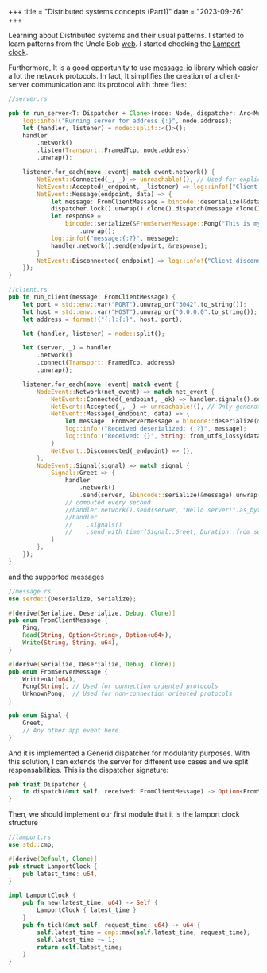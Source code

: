 +++
title = "Distributed systems concepts (Part1)"
date = "2023-09-26"
+++

Learning about Distributed systems and their usual patterns. I started to learn patterns from the Uncle Bob [web](https://martinfowler.com/articles/patterns-of-distributed-systems). I started checking the [Lamport clock](https://martinfowler.com/articles/patterns-of-distributed-systems/lamport-clock.html).

Furthermore, It is a good opportunity to use [message-io](https://github.com/lemunozm/message-io) library which easier a lot the network protocols. In fact, It simplifies the creation of a client-server communication and its protocol with three files:


```Rust
//server.rs

pub fn run_server<T: Dispatcher + Clone>(node: Node, dispatcher: Arc<Mutex<T>>) {
    log::info!("Running server for address {:}", node.address);
    let (handler, listener) = node::split::<()>();
    handler
        .network()
        .listen(Transport::FramedTcp, node.address)
        .unwrap();

    listener.for_each(move |event| match event.network() {
        NetEvent::Connected(_, _) => unreachable!(), // Used for explicit connections.
        NetEvent::Accepted(_endpoint, _listener) => log::info!("Client connected"), // Tcp or Ws
        NetEvent::Message(endpoint, data) => {
            let message: FromClientMessage = bincode::deserialize(&data).unwrap();
            dispatcher.lock().unwrap().clone().dispatch(message.clone());
            let response =
                bincode::serialize(&FromServerMessage::Pong("This is my pong".to_string()))
                    .unwrap();
            log::info!("message:{:?}", message);
            handler.network().send(endpoint, &response);
        }
        NetEvent::Disconnected(_endpoint) => log::info!("Client disconnected"), //Tcp or Ws
    });
}
```

```Rust
//client.rs
pub fn run_client(message: FromClientMessage) {
    let port = std::env::var("PORT").unwrap_or("3042".to_string());
    let host = std::env::var("HOST").unwrap_or("0.0.0.0".to_string());
    let address = format!("{:}:{:}", host, port);

    let (handler, listener) = node::split();

    let (server, _) = handler
        .network()
        .connect(Transport::FramedTcp, address)
        .unwrap();

    listener.for_each(move |event| match event {
        NodeEvent::Network(net_event) => match net_event {
            NetEvent::Connected(_endpoint, _ok) => handler.signals().send(Signal::Greet),
            NetEvent::Accepted(_, _) => unreachable!(), // Only generated by listening
            NetEvent::Message(_endpoint, data) => {
                let message: FromServerMessage = bincode::deserialize(&data).unwrap();
                log::info!("Received deserialized: {:?}", message);
                log::info!("Received: {}", String::from_utf8_lossy(data));
            }
            NetEvent::Disconnected(_endpoint) => (),
        },
        NodeEvent::Signal(signal) => match signal {
            Signal::Greet => {
                handler
                    .network()
                    .send(server, &bincode::serialize(&message).unwrap());
                // computed every second
                //handler.network().send(server, "Hello server!".as_bytes());
                //handler
                //    .signals()
                //    .send_with_timer(Signal::Greet, Duration::from_secs(1));
            }
        },
    });
}

```

and the supported messages


```Rust
//message.rs
use serde::{Deserialize, Serialize};

#[derive(Serialize, Deserialize, Debug, Clone)]
pub enum FromClientMessage {
    Ping,
    Read(String, Option<String>, Option<u64>),
    Write(String, String, u64),
}

#[derive(Serialize, Deserialize, Debug, Clone)]
pub enum FromServerMessage {
    WrittenAt(u64),
    Pong(String), // Used for connection oriented protocols
    UnknownPong,  // Used for non-connection oriented protocols
}

pub enum Signal {
    Greet,
    // Any other app event here.
}
```
And it is implemented a Generid dispatcher for modularity purposes. With this solution, I can extends the server for different use cases and we split responsabilities. This is the dispatcher signature:

```Rust
pub trait Dispatcher {
    fn dispatch(&mut self, received: FromClientMessage) -> Option<FromServerMessage>;
}
```


Then, we should implement our first module that it is the lamport clock structure


```Rust
//lamport.rs
use std::cmp;

#[derive(Default, Clone)]
pub struct LamportClock {
    pub latest_time: u64,
}

impl LamportClock {
    pub fn new(latest_time: u64) -> Self {
        LamportClock { latest_time }
    }
    pub fn tick(&mut self, request_time: u64) -> u64 {
        self.latest_time = cmp::max(self.latest_time, request_time);
        self.latest_time += 1;
        return self.latest_time;
    }
}
```